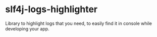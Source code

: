 # slf4j-logs-highlighter
Library to highlight logs that you need, to easily find it in console while developing your app. 
